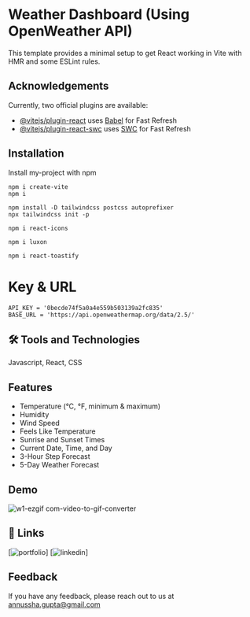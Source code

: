 # Weather Dashboard (Using OpenWeather API)
This template provides a minimal setup to get React working in Vite with HMR and some ESLint rules.


## Acknowledgements
Currently, two official plugins are available:

- [@vitejs/plugin-react](https://github.com/vitejs/vite-plugin-react/blob/main/packages/plugin-react/README.md) uses [Babel](https://babeljs.io/) for Fast Refresh
- [@vitejs/plugin-react-swc](https://github.com/vitejs/vite-plugin-react-swc) uses [SWC](https://swc.rs/) for Fast Refresh


## Installation
Install my-project with npm

```
npm i create-vite
npm i

npm install -D tailwindcss postcss autoprefixer
npx tailwindcss init -p

npm i react-icons

npm i luxon

npm i react-toastify
```


# Key & URL
```
API_KEY = '0becde74f5a0a4e559b503139a2fc835'
BASE_URL = 'https://api.openweathermap.org/data/2.5/'
```


## 🛠 Tools and Technologies
Javascript, React, CSS


## Features
- Temperature (°C, °F, minimum & maximum)
- Humidity
- Wind Speed
- Feels Like Temperature
- Sunrise and Sunset Times
- Current Date, Time, and Day
- 3-Hour Step Forecast
- 5-Day Weather Forecast


## Demo
![w1-ezgif com-video-to-gif-converter](https://github.com/user-attachments/assets/bb3adc4a-55e8-43a8-98c2-777bfa9be1f7)


## 🔗 Links
[![portfolio](https://github.com/realanushka)]
[![linkedin](https://www.linkedin.com/in/anushka-gupta17/)]


## Feedback
If you have any feedback, please reach out to us at annussha.gupta@gmail.com
